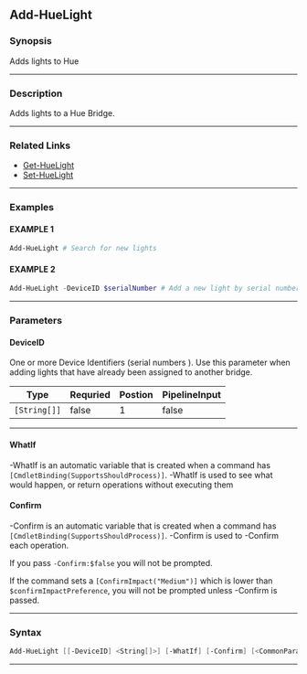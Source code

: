 
Add-HueLight
------------
### Synopsis
Adds lights to Hue

---
### Description

Adds lights to a Hue Bridge.

---
### Related Links
* [Get-HueLight](Get-HueLight.md)
* [Set-HueLight](Set-HueLight.md)
---
### Examples
#### EXAMPLE 1
```PowerShell
Add-HueLight # Search for new lights
```

#### EXAMPLE 2
```PowerShell
Add-HueLight -DeviceID $serialNumber # Add a new light by serial number.
```

---
### Parameters
#### **DeviceID**

One or more Device Identifiers (serial numbers ).
Use this parameter when adding lights that have already been assigned to another bridge.



|Type            |Requried|Postion|PipelineInput|
|----------------|--------|-------|-------------|
|```[String[]]```|false   |1      |false        |
---
#### **WhatIf**
-WhatIf is an automatic variable that is created when a command has ```[CmdletBinding(SupportsShouldProcess)]```.
-WhatIf is used to see what would happen, or return operations without executing them
#### **Confirm**
-Confirm is an automatic variable that is created when a command has ```[CmdletBinding(SupportsShouldProcess)]```.
-Confirm is used to -Confirm each operation.
    
If you pass ```-Confirm:$false``` you will not be prompted.
    
    
If the command sets a ```[ConfirmImpact("Medium")]``` which is lower than ```$confirmImpactPreference```, you will not be prompted unless -Confirm is passed.

---
### Syntax
```PowerShell
Add-HueLight [[-DeviceID] <String[]>] [-WhatIf] [-Confirm] [<CommonParameters>]
```
---


